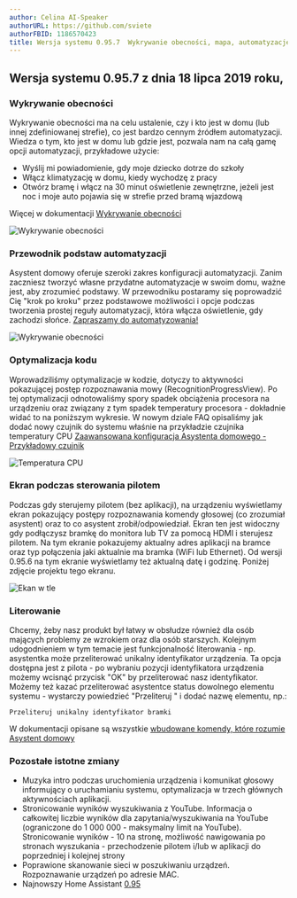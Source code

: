 ```yaml
---
author: Celina AI-Speaker
authorURL: https://github.com/sviete
authorFBID: 1186570423
title: Wersja systemu 0.95.7  Wykrywanie obecności, mapa, automatyzacje i optymalizacja
---
```


## Wersja systemu 0.95.7 z dnia 18 lipca 2019 roku,

### Wykrywanie obecności

Wykrywanie obecności ma na celu ustalenie, czy i kto jest w domu (lub innej zdefiniowanej strefie), co jest bardzo cennym źródłem automatyzacji. Wiedza o tym, kto jest w domu lub gdzie jest, pozwala nam na całą gamę opcji automatyzacji, przykładowe użycie:

- Wyślij mi powiadomienie, gdy moje dziecko dotrze do szkoły
- Włącz klimatyzację w domu, kiedy wychodzę z pracy
- Otwórz bramę i włącz na 30 minut oświetlenie zewnętrzne, jeżeli jest noc i moje auto pojawia się w strefie przed bramą wjazdową

Więcej w dokumentacji [Wykrywanie obecności](/docs/en/ais_bramka_presence_detection.html)

![Wykrywanie obecności](/img/en/bramka/presence_detection_14.png)


<!--truncate-->

### Przewodnik podstaw automatyzacji

Asystent domowy oferuje szeroki zakres konfiguracji automatyzacji.
Zanim zaczniesz tworzyć własne przydatne automatyzacje w swoim domu, ważne jest, aby zrozumieć podstawy.
W przewodniku postaramy się poprowadzić Cię "krok po kroku" przez podstawowe możliwości i opcje podczas tworzenia prostej reguły automatyzacji, która włącza oświetlenie, gdy zachodzi słońce. [Zapraszamy do automatyzowania!](/docs/en/ais_bramka_automation.html)


![Wykrywanie obecności](/img/en/bramka/automation8.png)


### Optymalizacja kodu

Wprowadziliśmy optymalizacje w kodzie, dotyczy to aktywności pokazującej postęp rozpoznawania mowy (RecognitionProgressView). Po tej optymalizacji odnotowaliśmy spory spadek obciążenia procesora na urządzeniu oraz związany z tym spadek temperatury procesora - dokładnie widać to na poniższym wykresie. W nowym dziale FAQ opisaliśmy jak dodać nowy czujnik do systemu właśnie na przykładzie czujnika temperatury CPU [Zaawansowana konfiguracja Asystenta domowego - Przykładowy czujnik](/docs/en/ais_gate_faq_config_yaml.html)

![Temperatura CPU](/img/en/blog/cpu_temp_after_optimalization.png)


### Ekran podczas sterowania pilotem

Podczas gdy sterujemy pilotem (bez aplikacji), na urządzeniu wyświetlamy ekran pokazujący postępy rozpoznawania komendy głosowej (co zrozumiał asystent) oraz to co asystent zrobił/odpowiedział. Ekran ten jest widoczny gdy podłączysz bramkę do monitora lub TV za pomocą HDMI i sterujesz pilotem. Na tym ekranie pokazujemy aktualny adres aplikacji na bramce oraz typ połączenia jaki aktualnie ma bramka (WiFi lub Ethernet).
Od wersji 0.95.6 na tym ekranie wyświetlamy też aktualną datę i godzinę. Poniżej zdjęcie projektu tego ekranu.

![Ekan w tle](/img/en/bramka/ais_dom_splash_screen.png)

### Literowanie

Chcemy, żeby nasz produkt był łatwy w obsłudze również dla osób mających problemy ze wzrokiem oraz dla osób starszych. Kolejnym udogodnieniem w tym temacie jest funkcjonalność literowania - np. asystentka może przeliterować unikalny identyfikator urządzenia.
Ta opcja dostępna jest z pilota - po wybraniu pozycji identyfikatora urządzenia możemy wcisnąć przycisk "OK" by przeliterować nasz identyfikator.
Możemy też kazać przeliterować asystentce status dowolnego elementu systemu - wystarczy powiedzieć "Przeliteruj " i dodać nazwę elementu, np.:

```text
Przeliteruj unikalny identyfikator bramki
```

W dokumentacji opisane są wszystkie [wbudowane komendy, które rozumie Asystent domowy](/docs/en/ais_app_assistent_commands.html)


### Pozostałe istotne zmiany

- Muzyka intro podczas uruchomienia urządzenia i komunikat głosowy informujący o uruchamianiu systemu, optymalizacja w trzech głównych aktywnościach aplikacji.
- Stronicowanie wyników wyszukiwania z YouTube. Informacja o całkowitej liczbie wyników dla zapytania/wyszukiwania na YouTube (ograniczone do 1 000 000 - maksymalny limit na YouTube). Stronicowanie wyników - 10 na stronę, możliwość nawigowania po stronach wyszukania - przechodzenie pilotem i/lub w aplikacji do poprzedniej i kolejnej strony
- Poprawione skanowanie sieci w poszukiwaniu urządzeń. Rozpoznawanie urządzeń po adresie MAC.
- Najnowszy Home Assistant <a href="https://www.home-assistant.io/blog/2019/06/26/release-95/" target="_blank">0.95</a>
